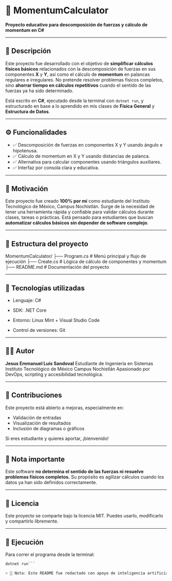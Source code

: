 # 🧮 MomentumCalculator

**Proyecto educativo para descomposición de fuerzas y cálculo de momentum en C#**

---

## 📌 Descripción

Este proyecto fue desarrollado con el objetivo de **simplificar cálculos físicos básicos** relacionados con la descomposición de fuerzas en sus componentes **X** y **Y**, así como el cálculo de **momentum** en palancas regulares e irregulares. No pretende resolver problemas físicos completos, sino **ahorrar tiempo en cálculos repetitivos** cuando el sentido de las fuerzas ya ha sido determinado.

Está escrito en **C#**, ejecutado desde la terminal con `dotnet run`, y estructurado en base a lo aprendido en mis clases de **Física General** y **Estructura de Datos**.

---

## ⚙️ Funcionalidades

- ✅ Descomposición de fuerzas en componentes X y Y usando ángulo e hipotenusa.
- ✅ Cálculo de momentum en X y Y usando distancias de palanca.
- ✅ Alternativa para calcular componentes usando triángulos auxiliares.
- ✅ Interfaz por consola clara y educativa.

---

## 🧠 Motivación

Este proyecto fue creado **100% por mí** como estudiante del Instituto Tecnológico de México, Campus Nochistlán. Surge de la necesidad de tener una herramienta rápida y confiable para validar cálculos durante clases, tareas o prácticas. Está pensado para estudiantes que buscan **automatizar cálculos básicos sin depender de software complejo**.

---

## 📂 Estructura del proyecto

MomentumCalculator/
├── Program.cs         # Menú principal y flujo de ejecución
├── Create.cs          # Lógica de cálculo de componentes y momentum
├── README.md          # Documentación del proyecto

---

## 🧰 Tecnologías utilizadas

- Lenguaje: C#

- SDK: .NET Core

- Entorno: Linux Mint + Visual Studio Code

- Control de versiones: Git

---

## 🧑‍🎓 Autor

**Jesus Emmanuel Luis Sandoval**
Estudiante de Ingeniería en Sistemas 
Instituto Tecnológico de México
Campus Nochistlán 
Apasionado por DevOps, scripting y accesibilidad tecnológica.

---

## 🤝 Contribuciones

Este proyecto está abierto a mejoras, especialmente en:

- Validación de entradas
- Visualización de resultados
- Inclusión de diagramas o gráficos

Si eres estudiante y quieres aportar, ¡bienvenido!

---

## 📢 Nota importante

Este software **no determina el sentido de las fuerzas ni resuelve problemas físicos completos.** Su propósito es agilizar cálculos cuando los datos ya han sido definidos correctamente.

---

## 📜 Licencia

Este proyecto se comparte bajo la licencia MIT. Puedes usarlo, modificarlo y compartirlo libremente.

---

## 🚀 Ejecución

Para correr el programa desde la terminal:

```bash
dotnet run```

> 📌 Nota: Este README fue redactado con apoyo de inteligencia artificial para estructurar y comunicar mejor el propósito técnico y educativo del proyecto. Todo el contenido ha sido revisado y validado por el autor.



